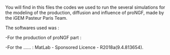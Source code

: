 You will find in this files the codes we used to run the several simulations for the modeling of the production, diffusion and influence of  proNGF, made by the iGEM Pasteur Paris Team. 

The softwares used was : 

-For the production of proNGF part : 

-For the ...... : MatLab - Sponsored Licence - R2018a(9.4.813654). 

